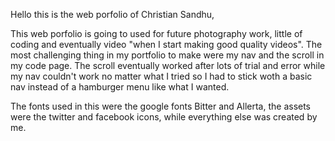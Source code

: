 Hello this is the web porfolio of Christian Sandhu,

This web porfolio is going to used for future photography work, little of coding and eventually video "when I start making good quality videos".
The  most challenging thing in my portfolio to make were my nav and the scroll in my code page. The scroll eventually worked after lots of trial and error while my nav couldn't work no matter what I tried so I had to stick woth a basic nav instead of a hamburger menu like what I wanted.

The fonts used in this were the google fonts Bitter and Allerta, the assets were the twitter and facebook icons, while everything else was created by me.